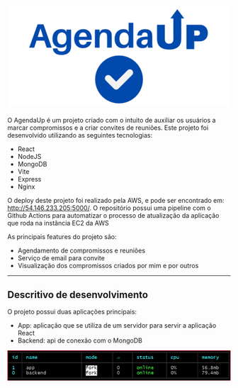 ![logo do AgendaUp](assets/logo.png)
---
O AgendaUp é um projeto criado com o intuito de auxiliar os usuários a marcar compromissos e a criar convites de reuniões. Este projeto foi desenvolvido utilizando as seguintes tecnologias:

- React
- NodeJS
- MongoDB
- Vite
- Express
- Nginx

O deploy deste projeto foi realizado pela AWS, e pode ser encontrado em: http://54.146.233.205:5000/. O repositório possui uma pipeline com o Github Actions para automatizar o processo de atualização da aplicação que roda na instância EC2 da AWS

As principais features do projeto são: 

- Agendamento de compromissos e reuniões
- Serviço de email para convite 
- Visualização dos compromissos criados por mim e por outros

---
## Descritivo de desenvolvimento

O projeto possui duas aplicações principais:

- App: aplicação que se utiliza de um servidor para servir a aplicação React
- Backend: api de conexão com o MongoDB

![logo do AgendaUp](assets/pm2-view.png)

